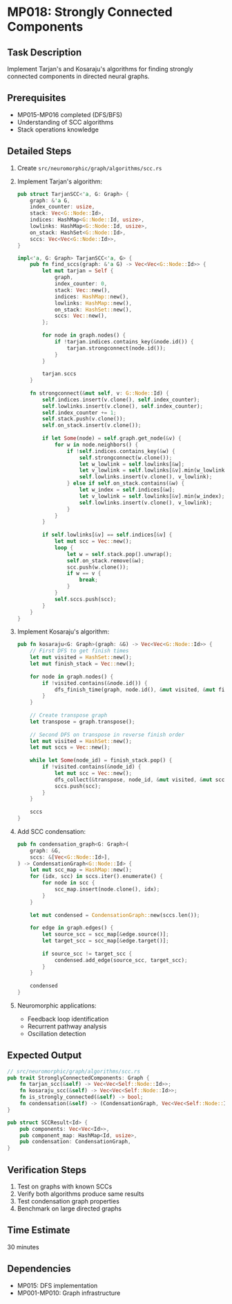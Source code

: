 # MP018: Strongly Connected Components

## Task Description
Implement Tarjan's and Kosaraju's algorithms for finding strongly connected components in directed neural graphs.

## Prerequisites
- MP015-MP016 completed (DFS/BFS)
- Understanding of SCC algorithms
- Stack operations knowledge

## Detailed Steps

1. Create `src/neuromorphic/graph/algorithms/scc.rs`

2. Implement Tarjan's algorithm:
   ```rust
   pub struct TarjanSCC<'a, G: Graph> {
       graph: &'a G,
       index_counter: usize,
       stack: Vec<G::Node::Id>,
       indices: HashMap<G::Node::Id, usize>,
       lowlinks: HashMap<G::Node::Id, usize>,
       on_stack: HashSet<G::Node::Id>,
       sccs: Vec<Vec<G::Node::Id>>,
   }
   
   impl<'a, G: Graph> TarjanSCC<'a, G> {
       pub fn find_sccs(graph: &'a G) -> Vec<Vec<G::Node::Id>> {
           let mut tarjan = Self {
               graph,
               index_counter: 0,
               stack: Vec::new(),
               indices: HashMap::new(),
               lowlinks: HashMap::new(),
               on_stack: HashSet::new(),
               sccs: Vec::new(),
           };
           
           for node in graph.nodes() {
               if !tarjan.indices.contains_key(&node.id()) {
                   tarjan.strongconnect(node.id());
               }
           }
           
           tarjan.sccs
       }
       
       fn strongconnect(&mut self, v: G::Node::Id) {
           self.indices.insert(v.clone(), self.index_counter);
           self.lowlinks.insert(v.clone(), self.index_counter);
           self.index_counter += 1;
           self.stack.push(v.clone());
           self.on_stack.insert(v.clone());
           
           if let Some(node) = self.graph.get_node(&v) {
               for w in node.neighbors() {
                   if !self.indices.contains_key(&w) {
                       self.strongconnect(w.clone());
                       let w_lowlink = self.lowlinks[&w];
                       let v_lowlink = self.lowlinks[&v].min(w_lowlink);
                       self.lowlinks.insert(v.clone(), v_lowlink);
                   } else if self.on_stack.contains(&w) {
                       let w_index = self.indices[&w];
                       let v_lowlink = self.lowlinks[&v].min(w_index);
                       self.lowlinks.insert(v.clone(), v_lowlink);
                   }
               }
           }
           
           if self.lowlinks[&v] == self.indices[&v] {
               let mut scc = Vec::new();
               loop {
                   let w = self.stack.pop().unwrap();
                   self.on_stack.remove(&w);
                   scc.push(w.clone());
                   if w == v {
                       break;
                   }
               }
               self.sccs.push(scc);
           }
       }
   }
   ```

3. Implement Kosaraju's algorithm:
   ```rust
   pub fn kosaraju<G: Graph>(graph: &G) -> Vec<Vec<G::Node::Id>> {
       // First DFS to get finish times
       let mut visited = HashSet::new();
       let mut finish_stack = Vec::new();
       
       for node in graph.nodes() {
           if !visited.contains(&node.id()) {
               dfs_finish_time(graph, node.id(), &mut visited, &mut finish_stack);
           }
       }
       
       // Create transpose graph
       let transpose = graph.transpose();
       
       // Second DFS on transpose in reverse finish order
       let mut visited = HashSet::new();
       let mut sccs = Vec::new();
       
       while let Some(node_id) = finish_stack.pop() {
           if !visited.contains(&node_id) {
               let mut scc = Vec::new();
               dfs_collect(&transpose, node_id, &mut visited, &mut scc);
               sccs.push(scc);
           }
       }
       
       sccs
   }
   ```

4. Add SCC condensation:
   ```rust
   pub fn condensation_graph<G: Graph>(
       graph: &G,
       sccs: &[Vec<G::Node::Id>],
   ) -> CondensationGraph<G::Node::Id> {
       let mut scc_map = HashMap::new();
       for (idx, scc) in sccs.iter().enumerate() {
           for node in scc {
               scc_map.insert(node.clone(), idx);
           }
       }
       
       let mut condensed = CondensationGraph::new(sccs.len());
       
       for edge in graph.edges() {
           let source_scc = scc_map[&edge.source()];
           let target_scc = scc_map[&edge.target()];
           
           if source_scc != target_scc {
               condensed.add_edge(source_scc, target_scc);
           }
       }
       
       condensed
   }
   ```

5. Neuromorphic applications:
   - Feedback loop identification
   - Recurrent pathway analysis
   - Oscillation detection

## Expected Output
```rust
// src/neuromorphic/graph/algorithms/scc.rs
pub trait StronglyConnectedComponents: Graph {
    fn tarjan_scc(&self) -> Vec<Vec<Self::Node::Id>>;
    fn kosaraju_scc(&self) -> Vec<Vec<Self::Node::Id>>;
    fn is_strongly_connected(&self) -> bool;
    fn condensation(&self) -> (CondensationGraph, Vec<Vec<Self::Node::Id>>);
}

pub struct SCCResult<Id> {
    pub components: Vec<Vec<Id>>,
    pub component_map: HashMap<Id, usize>,
    pub condensation: CondensationGraph,
}
```

## Verification Steps
1. Test on graphs with known SCCs
2. Verify both algorithms produce same results
3. Test condensation graph properties
4. Benchmark on large directed graphs

## Time Estimate
30 minutes

## Dependencies
- MP015: DFS implementation
- MP001-MP010: Graph infrastructure
